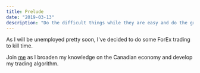 ```yaml
---
title: Prelude
date: "2019-03-13"
description: "Do the difficult things while they are easy and do the great things while they are small. A journey of a thousand miles must begin with a single step. - Lao Tzu"
---
```


As I will be unemployed pretty soon, I've decided to do some ForEx trading to kill time.

Join [me](https://www.tradingview.com/u/Dangos/) as I broaden my knowledge on the Canadian economy and develop my trading algorithm.
